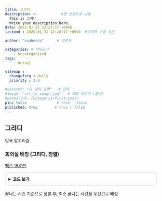 ```yaml
---
title: 그리디
description: >-           #한 문장으로 나옴
  This is 그리디
  Write your description here.
date: 2025-01-31 12:24:17 +0900
lastmod : 2025-01-31 12:24:17 +0900  #마지막 수정 시간

author: "seabears"      # 작성자

categories: # 카테고리
    - Uncategorized  
tags: 
    - Untag1

sitemap :
  changefreq : daily
  priority : 1.0

#excerpt: "이 글의 요약"   # 요약
#image: "url_to_image.jpg"   # 대표 이미지 (옵션)
#permalink: /category1/first-post/
pin: false              # true | false
published: true        # true | false
---
```



## 그리디
탐욕 알고리즘  

### 회의실 배정  (그리디, 정렬)
[백준 1931번](https://www.acmicpc.net/problem/1931)

<details style="border: 1px solid #ccc; border-radius: 10px; padding: 10px;">
    <summary style="font-weight: bold; cursor: pointer;">코드 보기</summary>
    <div markdown="1" style="margin-top: 10px;">


```c
#include <stdio.h>
#include <stdlib.h>

#define MAX 100001

typedef struct {
    int start, end;
} Meeting;
int N;

void print(Meeting arr[MAX]) {
    printf("\n");
    for (int i = 0;i < N;i++) {
        printf("%d %d\n", arr[i].start, arr[i].end);
    }
    printf("\n");
}
// 끝나는 시간을 기준으로 정렬하는 비교 함수
int compare(const void* a, const void* b) {
    Meeting* m1 = (Meeting*)a;
    Meeting* m2 = (Meeting*)b;

    if (m1->end == m2->end) {
        return m1->start - m2->start;  // 끝나는 시간이 같으면 시작 시간 기준 정렬
    }
    return m1->end - m2->end;  // 기본적으로 끝나는 시간 기준 정렬
}

int main() {

    scanf("%d", &N);

    Meeting meetings[MAX];

    for (int i = 0; i < N; i++) {
        scanf("%d %d", &meetings[i].start, &meetings[i].end);
    }

    // 끝나는 시간을 기준으로 정렬
    qsort(meetings, N, sizeof(Meeting), compare);

    //print(meetings);

    int count = 0;
    int lastEndTime = 0;

    for (int i = 0; i < N; i++) {
        if (meetings[i].start >= lastEndTime) {
            count++;  // 회의 배정
            lastEndTime = meetings[i].end;  // 마지막으로 배정된 회의의 끝나는 시간 갱신
        }
    }

    printf("%d\n", count);  // 최대 배정할 수 있는 회의 개수 출력

    return 0;
}
```

</div>
</details>

<br>
끝나는 시간 기준으로 정렬 후, 최소 끝나는 시간을 우선으로 배정  

<br>

### 


